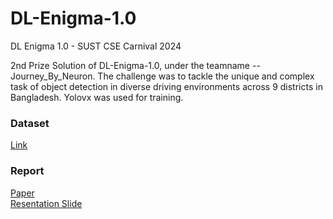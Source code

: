 # DL-Enigma-1.0
DL Enigma 1.0 - SUST CSE Carnival 2024

2nd Prize Solution of DL-Enigma-1.0, under the teamname -- Journey_By_Neuron. The challenge was to tackle the unique and complex task of object detection in diverse driving environments
across 9 districts in Bangladesh. Yolovx was used for training.

### Dataset
[Link](https://www.kaggle.com/competitions/dl-enigma-10-sust-cse-carnival-2024/data)

### Report

[Paper](https://drive.google.com/file/d/1DeG3M7fWJhytnWtsiXQAn22qZTBzlNtU/view?usp=drive_link) \
[Resentation Slide](https://docs.google.com/presentation/d/1hnuvufe5IsnUYcySQek-nU4iETxJ1YWt/edit?usp=drive_link&ouid=104994181255594934741&rtpof=true&sd=true)
